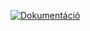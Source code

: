 [![Dokumentáció](https://img.shields.io/badge/Dokument%C3%A1ci%C3%B3-https%3A%2F%2Fmwzx0d--ff--hft--2021222.netlify.app%2F%23%2F-blue?style=for-the-badge&logo=appveyor)](https://mwzx0d-ff-hft-2021222.netlify.app/#/)
